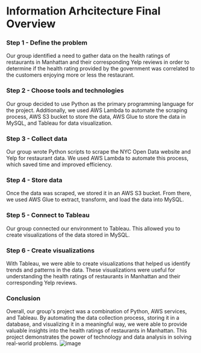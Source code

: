 # Information Arhcitecture Final Overview

### Step 1 - Define the problem

Our group identified a need to gather data on the health ratings of restaurants in Manhattan and their corresponding Yelp reviews in order to determine if the health rating provided by the government was correlated to the customers enjoying more or less the restaurant. 

### Step 2 - Choose tools and technologies

Our group decided to use Python as the primary programming language for the project. Additionally, we used AWS Lambda to automate the scraping process, AWS S3 bucket to store the data, AWS Glue to store the data in MySQL, and Tableau for data visualization.

### Step 3 - Collect data 

Our group wrote Python scripts to scrape the NYC Open Data website and Yelp for restaurant data. We used AWS Lambda to automate this process, which saved time and improved efficiency.

### Step 4 - Store data

Once the data was scraped, we stored it in an AWS S3 bucket. From there, we used AWS Glue to extract, transform, and load the data into MySQL.

### Step 5 - Connect to Tableau

Our group connected our environment to Tableau. This allowed you to create visualizations of the data stored in MySQL.

### Step 6 - Create visualizations

With Tableau, we were able to create visualizations that helped us identify trends and patterns in the data. These visualizations were useful for understanding the health ratings of restaurants in Manhattan and their corresponding Yelp reviews.

### Conclusion

Overall, our group's project was a combination of Python, AWS services, and Tableau. By automating the data collection process, storing it in a database, and visualizing it in a meaningful way, we were able to provide valuable insights into the health ratings of restaurants in Manhattan. This project demonstrates the power of technology and data analysis in solving real-world problems.
![image](https://github.com/isaacb98/IA_final/assets/112417920/3f19f202-3f2a-4c61-bbcf-37b1ae4263c0)
